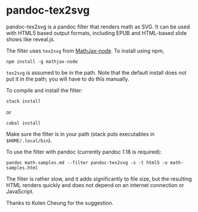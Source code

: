 pandoc-tex2svg
==============

pandoc-tex2svg is a pandoc filter that renders math as SVG.
It can be used with HTML5 based output formats, including
EPUB and HTML-based slide shows like reveal.js.

The filter uses `tex2svg` from
[MathJax-node](https://github.com/mathjax/MathJax-node).
To install using npm,

    npm install -g mathjax-node

`tex2svg` is assumed to be in the path.  Note that the default
install does not put it in the path; you will have to do this
manually.

To compile and install the filter:

    stack install

or

    cabal install

Make sure the filter is in your path (stack puts executables in
`$HOME/.local/bin`).

To use the filter with pandoc (currently pandoc 1.18 is required):

    pandoc math-samples.md --filter pandoc-tex2svg -s -t html5 -o math-samples.html

The filter is rather slow, and it adds significantly to file
size, but the resulting HTML renders quickly and does not depend
on an internet connection or JavaScript.

Thanks to Kolen Cheung for the suggestion.

